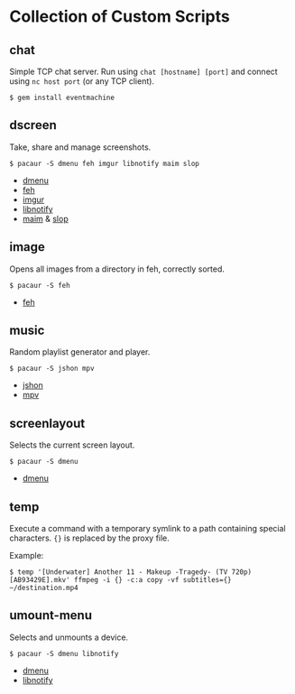 # Collection of Custom Scripts

## chat

Simple TCP chat server. Run using `chat [hostname] [port]` and connect using `nc
host port` (or any TCP client).

	$ gem install eventmachine

## dscreen

Take, share and manage screenshots.

	$ pacaur -S dmenu feh imgur libnotify maim slop

- [dmenu](http://tools.suckless.org/dmenu/)
- [feh](http://feh.finalrewind.org/)
- [imgur](http://imgur.com/tools/imgurbash.sh)
- [libnotify](https://developer.gnome.org/notification-spec/)
- [maim](https://github.com/naelstrof/maim) & [slop](https://github.com/naelstrof/slop)

## image

Opens all images from a directory in feh, correctly sorted.

	$ pacaur -S feh

- [feh](http://feh.finalrewind.org/)

## music

Random playlist generator and player.

	$ pacaur -S jshon mpv

- [jshon](http://kmkeen.com/jshon/)
- [mpv](http://mpv.io/)

## screenlayout

Selects the current screen layout.

	$ pacaur -S dmenu

- [dmenu](http://tools.suckless.org/dmenu/)

## temp

Execute a command with a temporary symlink to a path containing special characters.
`{}` is replaced by the proxy file.

Example:

	$ temp '[Underwater] Another 11 - Makeup -Tragedy- (TV 720p) [AB93429E].mkv' ffmpeg -i {} -c:a copy -vf subtitles={} ~/destination.mp4

## umount-menu

Selects and unmounts a device.

	$ pacaur -S dmenu libnotify

- [dmenu](http://tools.suckless.org/dmenu/)
- [libnotify](https://developer.gnome.org/notification-spec/)
